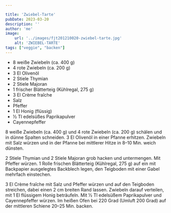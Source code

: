 ```yaml
---

title: 'Zwiebel-Tarte'
pubDate: 2023-03-20
description: ''
author: 'me'
image:
    url: '../images/fjt201210020-zwiebel-tarte.jpg'
    alt: 'ZWIEBEL-TARTE'
tags: ["veggie", "backen"]
---
```

* 8 weiße Zwiebeln (ca. 400 g)
* 4 rote Zwiebeln (ca. 200 g)
* 3 El Olivenöl
* 2 Stiele Thymian
* 2 Stiele Majoran
* 1 frischer Blätterteig (Kühlregal, 275 g)
* 3 El Crème fraîche
* Salz
* Pfeffer
* 1 El Honig (flüssig)
* ½ Tl edelsüßes Paprikapulver
* Cayennepfeffer
  
8 weiße Zwiebeln (ca. 400 g) und 4 rote Zwiebeln (ca. 200 g) schälen und in dünne Spalten schneiden. 3 El Olivenöl in einer Pfanne erhitzen. Zwiebeln mit Salz würzen und in der Pfanne bei mittlerer Hitze in 8–10 Min. weich dünsten. 

2 Stiele Thymian und 2 Stiele Majoran grob hacken und untermengen. Mit Pfeffer würzen. 
1 Rolle frischen Blätterteig (Kühlregal, 275 g) auf ein mit Backpapier ausgelegtes Backblech legen, den Teigboden mit einer Gabel mehrfach einstechen. 

3 El Crème fraîche mit Salz und Pfeffer würzen und auf den Teigboden streichen, dabei einen 2 cm breiten Rand lassen. Zwiebeln darauf verteilen, mit 1 El flüssigem Honig beträufeln. Mit 1⁄2 Tl edelsüßem Paprikapulver und Cayennepfeffer würzen. Im heißen Ofen bei 220 Grad (Umluft 200 Grad) auf der mittleren Schiene 20–25 Min. backen.